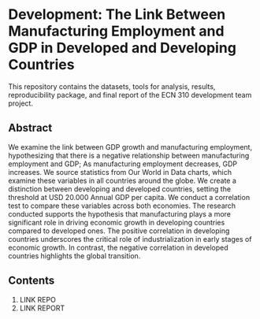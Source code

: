 # Development: The Link Between Manufacturing Employment and GDP in Developed and Developing Countries

This repository contains the datasets, tools for analysis, results, reproducibility package, and final report of the ECN 310 development team project.

## Abstract

We examine the link between GDP growth and manufacturing employment, hypothesizing that there is a negative relationship between manufacturing employment and GDP; As manufacturing employment decreases, GDP increases. We source statistics
from Our World in Data charts, which examine these variables in all countries around the globe.
We create a distinction between developing and developed countries, setting the threshold at USD 20.000 Annual GDP per capita. We conduct a correlation test to compare these variables across both economies. 
The research conducted supports the hypothesis that manufacturing plays a more significant role in driving economic growth in developing countries compared to developed ones. The positive correlation in developing countries underscores the critical role of industrialization in early stages of economic
growth. In contrast, the negative correlation in developed countries highlights the global transition.



## Contents

1. LINK REPO
2. LINK REPORT
